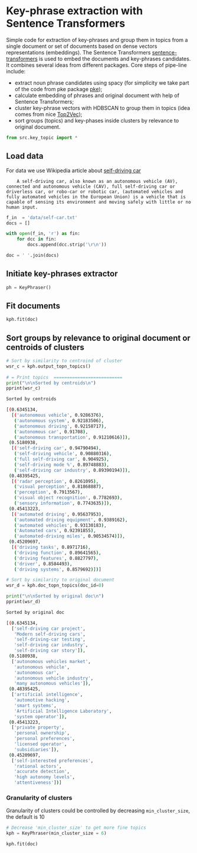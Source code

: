 # Key-phrase extraction with Sentence Transformers
Simple code for extraction of key-phrases and group them in topics from a single document or set of documents based on dense vectors representations (embeddings). The Sentence Transformers [sentence-transformers](https://github.com/UKPLab/sentence-transformers) is used to embed the documents and key-phrases candidates. It combines several ideas from different packages. Core steps of pipe-line include:
- extract noun phrase candidates using spacy (for simplicity we take part of the  code from pke package [pke](https://github.com/boudinfl/pke));
- calculate embedding of phrases and original document with help of  Sentence Transformers;
- cluster key-phrase vectors with HDBSCAN to group them in topics (idea comes from nice [Top2Vec](https://github.com/ddangelov/Top2Vec));
- sort groups (topics) and key-phases inside clusters by relevance to original document.


```python
from src.key_topic import *
```

## Load data
For data we use Wikipedia article about [self-driving car](https://en.wikipedia.org/wiki/Self-driving_car)

```
    A self-driving car, also known as an autonomous vehicle (AV), connected and autonomous vehicle (CAV), full self-driving car or driverless car, or robo-car or robotic car, (automated vehicles and fully automated vehicles in the European Union) is a vehicle that is capable of sensing its environment and moving safely with little or no human input.
```

```python
f_in  = 'data/self-car.txt'
docs = []

with open(f_in, 'r') as fin:
    for dcc in fin:
        docs.append(dcc.strip('\r\n'))

doc = ' '.join(docs)
```

## Initiate key-phrases extractor


```python
ph = KeyPhraser()
```


## Fit documents


```python
kph.fit(doc)
```


## Sort groups by relevance to original document or centroids of clusters


```python
# Sort by similarity to centroind of cluster
wsr_c = kph.output_topn_topics()
    
# = Print topics  ==========================
print("\n\nSorted by centroids\n")
pprint(wsr_c)

```

    
```sh
Sorted by centroids

[(0.6345134,
  [('autonomous vehicle', 0.9286376),
   ('autonomous system', 0.92183506),
   ('autonomous driving', 0.92158717),
   ('autonomous car', 0.91708),
   ('autonomous transportation', 0.91210616)]),
 (0.5180938,
  [('self-driving car', 0.94790494),
   ('self-driving vehicle', 0.90880316),
   ('full self-driving car', 0.904925),
   ('self-driving mode %', 0.89748883),
   ('self-driving car industry', 0.89390194)]),
 (0.48395425,
  [('radar perception', 0.8261095),
   ('visual perception', 0.81868887),
   ('perception', 0.7913567),
   ('visual object recognition', 0.7782693),
   ('sensory information', 0.7743635)]),
 (0.45413223,
  [('automated driving', 0.95637953),
   ('automated driving equipment', 0.9389162),
   ('automated vehicles', 0.93130183),
   ('Automated cars', 0.92391855),
   ('automated-driving miles', 0.90534574)]),
 (0.45209697,
  [('driving tasks', 0.8971716),
   ('driving function', 0.89641565),
   ('driving features', 0.8827797),
   ('driver', 0.8584493),
   ('driving systems', 0.8579692)])]

```


```python
# Sort by similarity to original document
wsr_d = kph.doc_topn_topics(doc_id=0)

print("\n\nSorted by original doc\n")
pprint(wsr_d)
```

    
```sh
Sorted by original doc

[(0.6345134,
  ['self-driving car project',
   'Modern self-driving cars',
   'self-driving-car testing',
   'self-driving car industry',
   'self-driving car story']),
 (0.5180938,
  ['autonomous vehicles market',
   'autonomous vehicle',
   'autonomous car',
   'autonomous vehicle industry',
   'many autonomous vehicles']),
 (0.48395425,
  ['artificial intelligence',
   'automotive hacking',
   'smart systems',
   'Artificial Intelligence Laboratory',
   'system operator']),
 (0.45413223,
  ['private property',
   'personal ownership',
   'personal preferences',
   'licensed operator',
   'subsidiaries']),
 (0.45209697,
  ['self-interested preferences',
   'rational actors',
   'accurate detection',
   'high autonomy levels',
   'attentiveness'])]

```


### Granularity of clusters
Granularity of clusters could be controlled by decreasing `min_cluster_size`, the default is 10


```python
# Decrease 'min_cluster_size' to get more fine topics
kph = KeyPhraser(min_cluster_size = 6)

kph.fit(doc)
```

